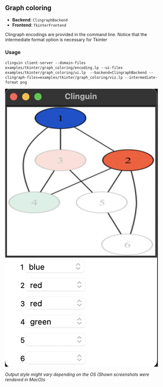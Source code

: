 ## Graph coloring

- **Backend**:   `ClingraphBackend`
- **Frontend**:   `TkinterFrontend`

Clingraph encodings are provided in the command line. Notice that the intermediate format option is necessary for Tkinter

### Usage

```
clinguin client-server --domain-files examples/tkinter/graph_coloring/encoding.lp --ui-files examples/tkinter/graph_coloring/ui.lp  --backend=ClingraphBackend --clingraph-files=examples/tkinter/graph_coloring/viz.lp --intermediate-format png
```

![](out.png)

*Output style might vary depending on the OS (Shown screenshots were rendered in MacO)s*

